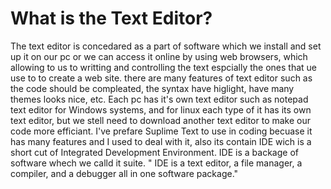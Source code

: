 # What is the Text Editor? 
The text editor is concedared as a part of software which we install and set up it on our pc or we can access it online by using web browsers, which allowing to us to writting and controlling the text espcially the ones that ue use to to create a web site.
there are many features of text editor such as the code should be compleated, the syntax have higlight, have many themes looks nice, etc.
Each pc has it's own text editor such as notepad text editor for Windows systems, and for linux each type of it has its own text editor, but we stell need to download another text editor to make our code more efficiant. 
I've prefare Suplime Text to use in coding becuase it has many features and I used to deal with it, also its contain IDE wich is a short cut of Integrated Development Environment. 
IDE is a backage of software whech we calld it suite. " IDE is a text editor, a file manager, a compiler, and a debugger all in one software package."
